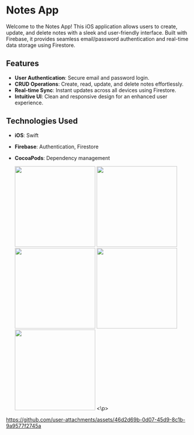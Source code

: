# Notes App

Welcome to the Notes App! This iOS application allows users to create, update, and delete notes with a sleek and user-friendly interface. Built with Firebase, it provides seamless email/password authentication and real-time data storage using Firestore.

## Features

- **User Authentication**: Secure email and password login.
- **CRUD Operations**: Create, read, update, and delete notes effortlessly.
- **Real-time Sync**: Instant updates across all devices using Firestore.
- **Intuitive UI**: Clean and responsive design for an enhanced user experience.

## Technologies Used

- **iOS**: Swift
- **Firebase**: Authentication, Firestore
- **CocoaPods**: Dependency management

  <p>
    <img src="https://github.com/user-attachments/assets/5bf0cb28-b4a4-4b9e-a04b-7da923775de7" width="220px">
    <img src="https://github.com/user-attachments/assets/dcf1b2a3-1282-4d97-8c18-ebecf1726056" width="220px">
    <img src="https://github.com/user-attachments/assets/04a036b4-3e44-4612-b802-940b7397060e" width="220px">
    <img src="https://github.com/user-attachments/assets/c03fdedd-49cd-4e14-8778-fb01c646b71b" width="220px">
    <img src="https://github.com/user-attachments/assets/895405ec-483d-43eb-a8dd-a57a42cc7369" width="220px">
  <\p>



https://github.com/user-attachments/assets/46d2d69b-0d07-45d9-8c1b-9a9577f2745a


